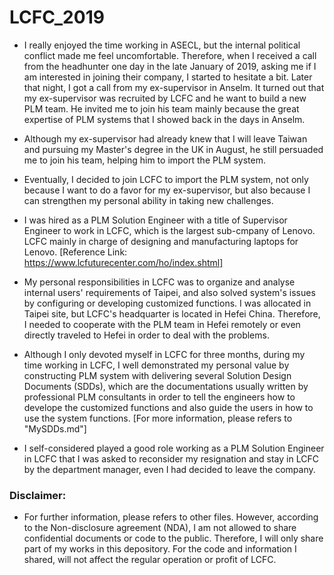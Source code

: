 # LCFC_2019

* I really enjoyed the time working in ASECL, but the internal political conflict made me feel uncomfortable. Therefore, when I received a call from the headhunter one day in the late January of 2019, asking me if I am interested in joining their company, I started to hesitate a bit. Later that night, I got a call from my ex-supervisor in Anselm. It turned out that my ex-supervisor was recruited by LCFC and he want to build a new PLM team. He invited me to join his team mainly because the great expertise of PLM systems that I showed back in the days in Anselm.

* Although my ex-supervisor had already knew that I will leave Taiwan and pursuing my Master's degree in the UK in August, he still persuaded me to join his team, helping him to import the PLM system.

* Eventually, I decided to join LCFC to import the PLM system, not only because I want to do a favor for my ex-supervisor, but also because I can strengthen my personal ability in taking new challenges.

* I was hired as a PLM Solution Engineer with a title of Supervisor Engineer to work in LCFC, which is the largest sub-cmpany of Lenovo. LCFC mainly in charge of designing and manufacturing laptops for Lenovo. [Reference Link: https://www.lcfuturecenter.com/ho/index.shtml]

* My personal responsibilities in LCFC was to organize and analyse internal users' requirements of Taipei, and also solved system's issues by configuring or developing customized functions. I was allocated in Taipei site, but LCFC's headquarter is located in Hefei China. Therefore, I needed to cooperate with the PLM team in Hefei remotely or even directly traveled to Hefei in order to deal with the problems.

* Although I only devoted myself in LCFC for three months, during my time working in LCFC, I well demonstrated my personal value by constructing PLM system with delivering several Solution Design Documents (SDDs), which are the documentations usually written by professional PLM consultants in order to tell the engineers how to develope the customized functions and also guide the users in how to use the system functions. [For more information, please refers to "MySDDs.md"]

* I self-considered played a good role working as a PLM Solution Engineer in LCFC that I was asked to reconsider my resignation and stay in LCFC by the department manager, even I had decided to leave the company.

### Disclaimer:

* For further information, please refers to other files. However, according to the Non-disclosure agreement (NDA), I am not allowed to share confidential documents or code to the public. Therefore, I will only share part of my works in this depository. For the code and information I shared, will not affect the regular operation or profit of LCFC.
